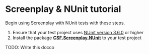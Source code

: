 # Screenplay & NUnit tutorial

Begin using Screenplay with NUnit tests with these steps.

1. Ensure that your test project uses [NUnit version 3.6.0] or higher
1. Install the package **[CSF.Screenplay.NUnit]** to your test project


[NUnit version 3.6.0]: https://www.nuget.org/packages/NUnit/3.6.0
[CSF.Screenplay.NUnit]: https://www.nuget.org/packages/CSF.Screenplay.NUnit

TODO: Write this docco
